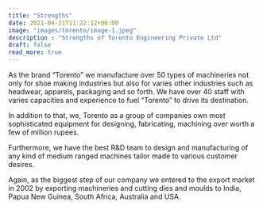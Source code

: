 ```yaml
---
title: "Strengths"
date: 2021-04-21T11:22:12+06:00
image: "images/torento/image-1.jpeg"
description : "Strengths of Torento Engineering Private Ltd"
draft: false
read_more: true
---
```


As the brand “Torento” we manufacture over 50 types of machineries not only for shoe making industries but also for varies other industries such as headwear, apparels, packaging and so forth. We have over 40 staff with varies capacities and experience to fuel “Torento” to drive its destination.

In addition to that, we, Torento as a group of companies own most sophisticated equipment for designing, fabricating, machining over worth a few of million rupees.

Furthermore, we have the best R&D team to design and manufacturing of any kind of medium ranged machines tailor made to various customer desires.

Again, as the biggest step of our company we entered to the export market in 2002 by exporting machineries and cutting dies and moulds to India, Papua New Guinea, South Africa, Australia and USA.
